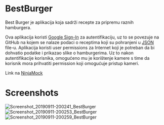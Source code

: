 # BestBurger
Best Burger je aplikacija koja sadrži recepte za pripremu raznih hamburgera.

Ova aplikacija koristi [Google Sign-In](https://developers.google.com/identity/) za autentifikaciju, uz to se povezuje na GitHub na kojem se nalaze podaci o receptima koji su pohranjeni u [JSON](https://github.com/Mario94k/Burgers/blob/master/Burger21.json) file-u. 
Aplikacija koristi user permissions za Internet koji je potreban da bi dohvatio podatke i prikazao slike o hamburgerima. Uz to nakon autentifikacije korisnika, omogućeno mu je korištenje kamere s time da korisnik mora prihvatiti permission koji omogućuje pristup kameri.

Link na [NinjaMock](https://ninjamock.com/Designer/Workplace/86440922/Page1)

# Screenshots
![Screenshot_20190911-200241_BestBurger](https://user-images.githubusercontent.com/32592551/64727370-00ec7900-d4d9-11e9-841c-db655f2e6440.jpg)
![Screenshot_20190911-200253_BestBurger](https://user-images.githubusercontent.com/32592551/64727544-5e80c580-d4d9-11e9-9231-f4a10178f246.jpg)
![Screenshot_20190911-200259_BestBurger](https://user-images.githubusercontent.com/32592551/64727606-7f491b00-d4d9-11e9-93a0-6263b22f1f5e.jpg)



